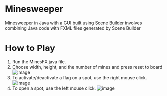# Minesweeper
 Minesweeper in Java with a GUI built using Scene Builder involves combining Java code with FXML files generated by Scene Builder

# How to Play 
1. Run the MinesFX.java file.
2. Choose width, height, and the number of mines and press reset to board
   ![image](https://github.com/Michael2343/Minesweeper/assets/100785699/2a340578-fd8f-4e54-9b4c-ef6237aefec2)
3. To activate/deactivate a flag on a spot, use the right mouse click.
   ![image](https://github.com/Michael2343/Minesweeper/assets/100785699/9f345f75-854a-407d-bf36-1bc39bf5a582)
4. To open a spot, use the left mouse click.
   ![image](https://github.com/Michael2343/Minesweeper/assets/100785699/29f89e14-62f7-4979-8e99-d6971b6949e8)

